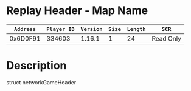 # Replay Header - Map Name

| `Address` | `Player ID` | `Version` | `Size` | `Length` | `SCR` |
| ---------- | ----------- | --------- | ------ | -------- | ---- |
| 0x6D0F91 | 334603 | 1.16.1 | 1 | 24 | Read Only |

# Description

struct networkGameHeader